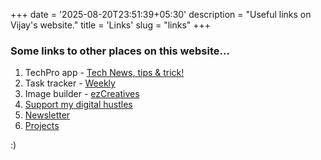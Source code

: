 +++
date = '2025-08-20T23:51:39+05:30'
description = "Useful links on Vijay's website."
title = 'Links'
slug = "links"
+++

### Some links to other places on this website...

1. TechPro app - [Tech News, tips & trick!](https://technologypro.in)
2. Task tracker - [Weekly](https://weekly.technologypro.in)
3. Image builder - [ezCreatives](https://ezcreatives.technologypro.in)
4. [Support my digital hustles](https://www.vijaypagare.in/support)
5. [Newsletter](https://www.vijaypagare.in/newsletter)
6. [Projects](https://www.vijaypagare.in/projects)

:) 